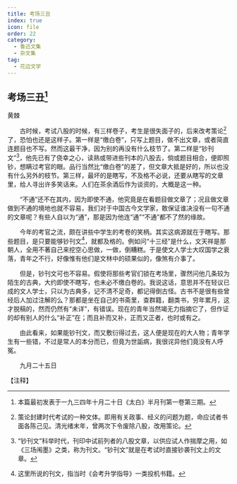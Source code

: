 ```yaml
---
title: 考场三丑
index: true
icon: file
order: 22
category:
  - 鲁迅文集
  - 杂文集
tag:  
  - 花边文学
---
```


## 考场三丑[^①]

黄棘

　　古时候，考试八股的时候，有三样卷子，考生是很失面子的，后来改考策论[^②]了，恐怕也还是这样子。第一样是“缴白卷”，只写上题目，做不出文章，或者简直连题目也不写。然而这最干净，因为别的再没有什么枝节了。第二样是“钞刊文”[^③]，他先已有了侥幸之心，读熟或带进些刊本的八股去，倘或题目相合，便即照钞，想瞒过考官的眼。品行当然比“缴白卷”的差了，但文章大抵是好的，所以也没有什么另外的枝节。第三样，最坏的是瞎写，不及格不必说，还要从瞎写的文章里，给人寻出许多笑话来。人们在茶余酒后作为谈资的，大概是这一种。

　　“不通”还不在其内，因为即使不通，他究竟是在看题目做文章了；况且做文章做到不通的境地也就不容易，我们对于中国古今文学家，敢保证谁决没有一句不通的文章呢？有些人自以为“通”，那是因为他连“通”“不通”都不了然的缘故。

　　今年的考官之流，颇在讲些中学生的考卷的笑柄。其实这病源就在于瞎写。那些题目，是只要能够钞刊文[^④]，就都及格的。例如问“十三经”是什么，文天祥是那朝人，全用不著自己来挖空心思做，一做，倒糟糕。于是使文人学士大叹国学之衰落，青年之不行，好像惟有他们是文林中的硕果似的，像煞有介事了。

　　但是，钞刊文可也不容易。假使将那些考官们锁在考场里，骤然问他几条较为陌生的古典，大约即使不瞎写，也未必不缴白卷的。我说这话，意思并不在轻议已成的文人学士，只以为古典多，记不清不足奇，都记得倒古怪。古书不是很有些曾经后人加过注解的么？那都是坐在自己的书斋里，查群籍，翻类书，穷年累月，这才脱稿的，然而仍然有“未详”，有错误。现在的青年当然竭无力指摘它了，但作证的却有别人的什么“补正”在；而且补而又补，正而又正者，也时或有之。

　　由此看来，如果能钞刊文，而又敷衍得过去，这人便是现在的大人物；青年学生有一些错，不过是常人的本分而已，但竟为世詬病，我很诧异他们竟没有人呼冤。

　　九月二十五日

【注释】

[^①]:本篇最初发表于一九三四年十月二十日《太白》半月刊第一卷第三期。

[^②]:策论封建时代考试的一种文体。即用有关政事、经义的问题为题，命应试者书面各陈己见。清光绪末年，曾两次下令废除八股，改用策论。

[^③]:“钞刊文”科举时代，刊印中试前列者的八股文章，以供应试人作揣摩之用，如《三场闱墨》之类，称为刊文。“钞刊文”就是在考试时直接钞袭刊文上的文章。

[^④]:这里所说的刊文，指当时《会考升学指导》一类投机书籍。

